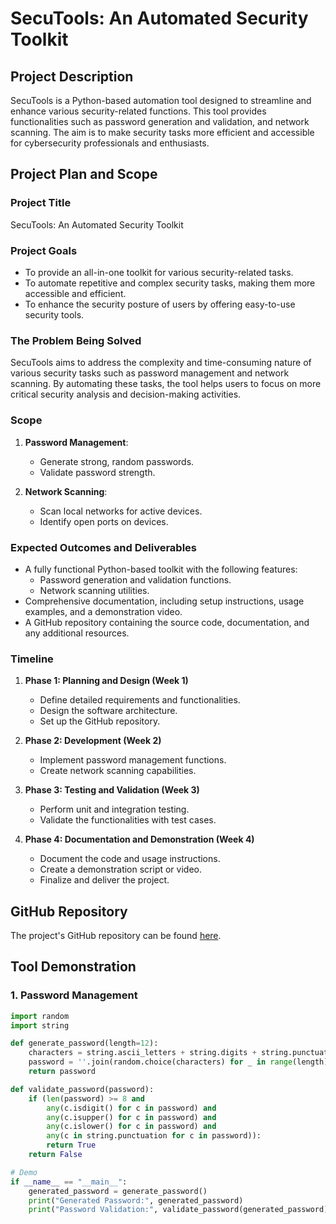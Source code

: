 # SecuTools: An Automated Security Toolkit

## Project Description
SecuTools is a Python-based automation tool designed to streamline and enhance various security-related functions. This tool provides functionalities such as password generation and validation, and network scanning. The aim is to make security tasks more efficient and accessible for cybersecurity professionals and enthusiasts.

## Project Plan and Scope

### Project Title
SecuTools: An Automated Security Toolkit

### Project Goals
- To provide an all-in-one toolkit for various security-related tasks.
- To automate repetitive and complex security tasks, making them more accessible and efficient.
- To enhance the security posture of users by offering easy-to-use security tools.

### The Problem Being Solved
SecuTools aims to address the complexity and time-consuming nature of various security tasks such as password management and network scanning. By automating these tasks, the tool helps users to focus on more critical security analysis and decision-making activities.

### Scope

1. **Password Management**:
   - Generate strong, random passwords.
   - Validate password strength.

2. **Network Scanning**:
   - Scan local networks for active devices.
   - Identify open ports on devices.

### Expected Outcomes and Deliverables
- A fully functional Python-based toolkit with the following features:
  - Password generation and validation functions.
  - Network scanning utilities.
- Comprehensive documentation, including setup instructions, usage examples, and a demonstration video.
- A GitHub repository containing the source code, documentation, and any additional resources.

### Timeline

1. **Phase 1: Planning and Design (Week 1)**
   - Define detailed requirements and functionalities.
   - Design the software architecture.
   - Set up the GitHub repository.

2. **Phase 2: Development (Week 2)**
   - Implement password management functions.
   - Create network scanning capabilities.

3. **Phase 3: Testing and Validation (Week 3)**
   - Perform unit and integration testing.
   - Validate the functionalities with test cases.

4. **Phase 4: Documentation and Demonstration (Week 4)**
   - Document the code and usage instructions.
   - Create a demonstration script or video.
   - Finalize and deliver the project.

## GitHub Repository

The project's GitHub repository can be found [here](https://github.com/Zyber369/SecuTools).

## Tool Demonstration

### 1. Password Management

```python
import random
import string

def generate_password(length=12):
    characters = string.ascii_letters + string.digits + string.punctuation
    password = ''.join(random.choice(characters) for _ in range(length))
    return password

def validate_password(password):
    if (len(password) >= 8 and
        any(c.isdigit() for c in password) and
        any(c.isupper() for c in password) and
        any(c.islower() for c in password) and
        any(c in string.punctuation for c in password)):
        return True
    return False

# Demo
if __name__ == "__main__":
    generated_password = generate_password()
    print("Generated Password:", generated_password)
    print("Password Validation:", validate_password(generated_password))
